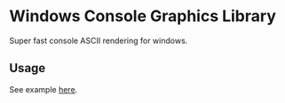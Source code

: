 # Windows Console Graphics Library

Super fast console ASCII rendering for windows.

## Usage

See example [here](/blob/master/src/SampleApp/main.cpp).
